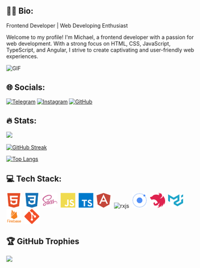## 👨‍💻 Bio:

Frontend Developer | Web Developing Enthusiast

Welcome to my profile! I'm Michael, a frontend developer with a passion for web development. With a strong focus on HTML, CSS, JavaScript, TypeScript, and Angular, I strive to create captivating and user-friendly web experiences.

<img align="center" alt="GIF" src="https://github.com/abhisheknaiidu/abhisheknaiidu/blob/master/code.gif?raw=true" width="500" height="320" />

## 🌐 Socials:

[![Telegram](https://img.shields.io/badge/Telegram-2CA5E0?style=for-the-badge&logo=telegram&logoColor=white)](https://t.me/indigo_npm)
[![Instagram](https://img.shields.io/badge/Instagram-%23E4405F.svg?style=for-the-badge&logo=Instagram&logoColor=white)](https://instagram.com/prod_by_michael?igshid=OGQ5ZDc2ODk2ZA==)
[![GitHub](https://img.shields.io/badge/github-%23121011.svg?style=for-the-badge&logo=github&logoColor=white)](https://github.com/prodmichael)

## 🔥 Stats:

![](https://komarev.com/ghpvc/?username=prodmichael)

<!-- [![Anurag's GitHub stats](https://github-readme-stats.vercel.app/api?username=webs95&hide=stars&count_private=true&show_icons=true&theme=transparent)](https://github.com/anuraghazra/github-readme-stats) -->

<!-- [![Top Langs](https://github-readme-stats.vercel.app/api/top-langs/?username=Webs95&layout=compact&theme=transparent)](https://github.com/anuraghazra/github-readme-stats) -->

[![GitHub Streak](http://github-readme-streak-stats.herokuapp.com?user=prodmichael&theme=dark&hide_border=true&border_radius=7.1)](https://git.io/streak-stats)

[![Top Langs](https://github-readme-stats.vercel.app/api/top-langs/?username=prodmichael&layout=compact&theme=vision-friendly-dark)](https://github.com/anuraghazra/github-readme-stats)

## 💻 Tech Stack:

<div>
  <img src="https://github.com/devicons/devicon/blob/master/icons/html5/html5-plain.svg" title="HTML" alt="HTML" width="40" height="40"/>&nbsp;
  <img src="https://github.com/devicons/devicon/blob/master/icons/css3/css3-plain.svg" title="css3" alt="css3" width="40" height="40"/>&nbsp;
  <img src="https://github.com/devicons/devicon/blob/master/icons/sass/sass-original.svg" title="sass" alt="sass" width="40" height="40"/>&nbsp;
  <img src="https://github.com/devicons/devicon/blob/master/icons/javascript/javascript-plain.svg" title="javascript" alt="javascript" width="40" height="40"/>&nbsp;
  <img src="https://github.com/devicons/devicon/blob/master/icons/typescript/typescript-plain.svg" title="javascript" alt="javascript" width="40" height="40"/>&nbsp;
  <img src="https://github.com/devicons/devicon/blob/master/icons/angularjs/angularjs-plain.svg" title="angular" alt="angular" width="40" height="40"/>&nbsp;
  <img src="https://cn.rx.js.org/manual/asset/Rx_Logo_S.png" title="rxjs" alt="rxjs" width="40" height="40"/>&nbsp;
  <img src="https://github.com/devicons/devicon/blob/master/icons/ionic/ionic-original.svg" title="ionic" alt="ionic" width="40" height="40"/>&nbsp;
  <img src="https://github.com/devicons/devicon/blob/master/icons/nestjs/nestjs-plain.svg" title="nestjs" alt="nestjs" width="40" height="40"/>&nbsp;
  <!-- <img src="https://github.com/devicons/devicon/blob/master/icons/mongodb/mongodb-plain.svg" title="mongodb" alt="mongodb" width="40" height="40"/>&nbsp; -->
  <img src="https://github.com/devicons/devicon/blob/master/icons/materialui/materialui-plain.svg" title="materialui" alt="materialui" width="40" height="40"/>&nbsp;
  <img src="https://github.com/devicons/devicon/blob/master/icons/firebase/firebase-plain-wordmark.svg" title="Firebase" alt="Firebase" width="40" height="40"/>&nbsp;
  <img src="https://github.com/devicons/devicon/blob/master/icons/git/git-plain.svg" title="git" alt="git" width="40" height="40"/>&nbsp;
</div>

## 🏆 GitHub Trophies

![](https://github-profile-trophy.vercel.app/?username=prodmichael&theme=radical&no-frame=true&no-bg=true&margin-w=4)
